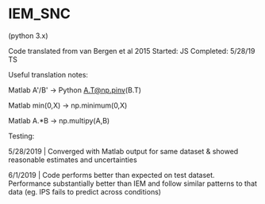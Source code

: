 # IEM_SNC
(python 3.x)

Code translated from van Bergen et al 2015
Started: JS
Completed: 5/28/19 TS 

Useful translation notes:

Matlab A'/B'    ->  Python A.T@np.pinv(B.T)

Matlab min(0,X) -> np.minimum(0,X)

Matlab A.*B     -> np.multipy(A,B)

Testing:

5/28/2019 | Converged with Matlab output for same dataset & showed reasonable estimates and uncertainties

6/1/2019  | Code performs better than expected on test dataset. Performance substantially better than IEM and follow similar patterns to that data (eg. IPS fails to predict across conditions)
